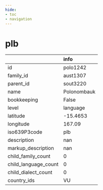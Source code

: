 ```yaml
---
hide:
- toc
- navigation
---
```

# plb
|                      | info        |
|:---------------------|:------------|
| id                   | polo1242    |
| family_id            | aust1307    |
| parent_id            | sout3220    |
| name                 | Polonombauk |
| bookkeeping          | False       |
| level                | language    |
| latitude             | -15.4653    |
| longitude            | 167.09      |
| iso639P3code         | plb         |
| description          | nan         |
| markup_description   | nan         |
| child_family_count   | 0           |
| child_language_count | 0           |
| child_dialect_count  | 0           |
| country_ids          | VU          |